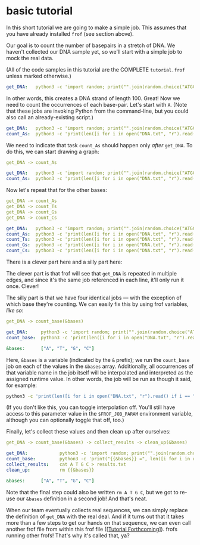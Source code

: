 # basic tutorial

In this short tutorial we are going to make a simple job. This assumes that you have already installed `frof` (see section above).

Our goal is to count the number of basepairs in a stretch of DNA. We haven't collected our DNA sample yet, so we'll start with a simple job to mock the real data.

(All of the code samples in this tutorial are the COMPLETE `tutorial.frof` unless marked otherwise.)

```yml
get_DNA:   python3 -c 'import random; print("".join(random.choice("ATGC") for _ in range(100)))' > DNA.txt
```

In other words, this creates a DNA strand of length 100. Great! Now we need to count the occurrences of each base-pair. Let's start with `A`. (Note that these jobs are invoking Python from the command-line, but you could also call an already-existing script.)

```yml
get_DNA:   python3 -c 'import random; print("".join(random.choice("ATGC") for _ in range(100)))' > DNA.txt
count_As:  python3 -c 'print(len([i for i in open("DNA.txt", "r").read() if i == "A"]))' > A
```

We need to indicate that task `count_As` should happen only _after_ `get_DNA`. To do this, we can start drawing a graph:

```yml
get_DNA -> count_As

get_DNA:   python3 -c 'import random; print("".join(random.choice("ATGC") for _ in range(100)))' > DNA.txt
count_As:  python3 -c 'print(len([i for i in open("DNA.txt", "r").read() if i == "A"]))' > A
```

Now let's repeat that for the other bases:

```yml
get_DNA -> count_As
get_DNA -> count_Ts
get_DNA -> count_Gs
get_DNA -> count_Cs

get_DNA:   python3 -c 'import random; print("".join(random.choice("ATGC") for _ in range(100)))' > DNA.txt
count_As:  python3 -c 'print(len([i for i in open("DNA.txt", "r").read() if i == "A"]))' > A
count_Ts:  python3 -c 'print(len([i for i in open("DNA.txt", "r").read() if i == "T"]))' > T
count_Gs:  python3 -c 'print(len([i for i in open("DNA.txt", "r").read() if i == "G"]))' > G
count_Cs:  python3 -c 'print(len([i for i in open("DNA.txt", "r").read() if i == "C"]))' > C
```

There is a clever part here and a silly part here:

The clever part is that frof will see that `get_DNA` is repeated in multiple edges, and since it's the same job referenced in each line, it'll only run it once. Clever!

The silly part is that we have four identical jobs — with the exception of which base they're counting. We can easily fix this by using frof variables, _like so_:

```yml
get_DNA -> count_base(&bases)

get_DNA:     python3 -c 'import random; print("".join(random.choice("ATGC") for _ in range(100)))' > DNA.txt
count_base:  python3 -c 'print(len([i for i in open("DNA.txt", "r").read() if i == "{{&bases}}"]))' > {{&bases}}

&bases:      ["A", "T", "G", "C"]
```

Here, `&bases` is a variable (indicated by the `&` prefix); we run the `count_base` job on each of the values in the `&bases` array. Additionally, all occurrences of that variable name in the job itself will be interpolated and interpreted as the assigned runtime value. In other words, the job will be run as though it said, for example:

```bash
python3 -c 'print(len([i for i in open("DNA.txt", "r").read() if i == "A"]))' > A
```

(If you don't like this, you can toggle interpolation off. You'll still have access to this parameter value in the `$FROF_JOB_PARAM` environment variable, although you can optionally toggle that off, too.)

Finally, let's collect these values and then clean up after ourselves:

```yml
get_DNA -> count_base(&bases) -> collect_results -> clean_up(&bases)

get_DNA:            python3 -c 'import random; print("".join(random.choice("ATGC") for _ in range(100)))' > DNA.txt
count_base:         python3 -c 'print("{{&bases}} =", len([i for i in open("DNA.txt", "r").read() if i == "{{&bases}}"]))' > {{&bases}}
collect_results:    cat A T G C > results.txt
clean_up:           rm {{&bases}}

&bases:      ["A", "T", "G", "C"]

```

Note that the final step could also be written `rm A T G C`, but we got to re-use our `&bases` definition in a second job! And that's neat.

When our team eventually collects real sequences, we can simply replace the definition of `get_DNA` with the real deal. And if it turns out that it takes more than a few steps to get our hands on that sequence, we can even call another frof file from within this frof file ([[Tutorial Forthcoming]](#)). frofs running other frofs! That's why it's called that, ya?
